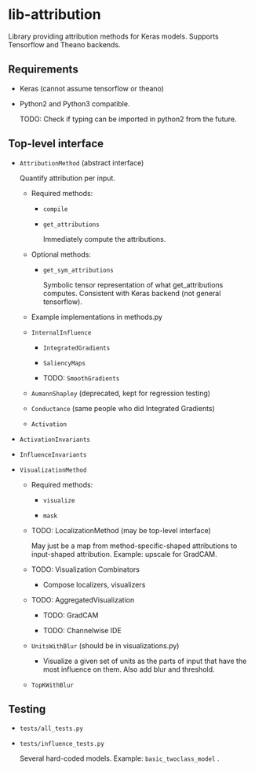 # lib-attribution
Library providing attribution methods for Keras models. Supports Tensorflow and Theano backends.

## Requirements

  - Keras (cannot assume tensorflow or theano)

  - Python2 and Python3 compatible.

    TODO: Check if typing can be imported in python2 from the future.

## Top-level interface

- ```AttributionMethod``` (abstract interface)

  Quantify attribution per input.

  - Required methods:

	- ```compile```

    - ```get_attributions```

	  Immediately compute the attributions.

  - Optional methods:

    - ```get_sym_attributions```

	  Symbolic tensor representation of what get_attributions computes. Consistent with Keras
      backend (not general tensorflow).

  - Example implementations in methods.py

  - ```InternalInfluence```

    - ```IntegratedGradients```

    - ```SaliencyMaps```

	- TODO: ```SmoothGradients```

  - ```AumannShapley``` (deprecated, kept for regression testing)

  - ```Conductance``` (same people who did Integrated Gradients)

  - ```Activation```

- ```ActivationInvariants```

- ```InfluenceInvariants```

- ```VisualizationMethod```

  - Required methods:

    - ```visualize```

	- ```mask```

  - TODO: LocalizationMethod (may be top-level interface)

    May just be a map from method-specific-shaped attributions to input-shaped attribution.
    Example: upscale for GradCAM.

  - TODO: Visualization Combinators

    - Compose localizers, visualizers

  - TODO: AggregatedVisualization

    - TODO: GradCAM

    - TODO: Channelwise IDE

  - ```UnitsWithBlur``` (should be in visualizations.py)

    - Visualize a given set of units as the parts of input that have the most influence on them.
      Also add blur and threshold.

  - ```TopKWithBlur```

## Testing

  - ```tests/all_tests.py```

  - ```tests/influence_tests.py```

    Several hard-coded models. Example: ```basic_twoclass_model``` .
